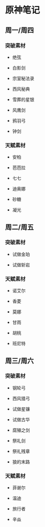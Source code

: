 # 原神笔记

## 周一/周四

### 突破素材

- 绝弦

- 白影剑

- 宗室秘法录

- 西风秘典

- 雪葬的星银

- 风鹰剑

- 鸦羽弓

- 钟剑

### 天赋素材

- 安柏

- 芭芭拉

- 七七

- 迪奥娜

- 砂糖

- 凝光

## 周二/周五

### 突破素材

- 试做金珀

- 试做斩岩

### 天赋素材

- 诺艾尔

- 香菱

- 莫娜

- 甘雨

- 胡桃

- 班尼特

## 周三/周六

### 突破素材

- 钢轮弓

- 西风猎弓

- 试做星镰

- 试做古华

- 腐殖之剑

- 祭礼剑

- 祭礼残章

- 狼的末路

### 天赋素材

- 菲谢尔

- 温迪

- 旅行者

- 辛焱

